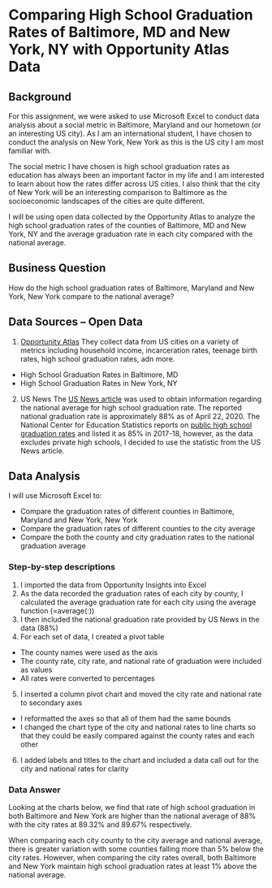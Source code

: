 # Comparing High School Graduation Rates of Baltimore, MD and New York, NY with Opportunity Atlas Data
## Background

For this assignment, we were asked to use Microsoft Excel to conduct data analysis about a social metric in Baltimore, Maryland and our hometown (or an interesting US city). As I am an international student, I have chosen to conduct the analysis on New York, New York as this is the US city I am most familiar with.

The social metric I have chosen is high school graduation rates as education has always been an important factor in my life and I am interested to learn about how the rates differ across US cities. I also think that the city of New York will be an interesting comparison to Baltimore as the socioeconomic landscapes of the cities are quite different.

I will be using open data collected by the Opportunity Atlas to analyze the high school graduation rates of the counties of Baltimore, MD and New York, NY and the average graduation rate in each city compared with the national average. 

## Business Question
How do the high school graduation rates of Baltimore, Maryland and New York, New York compare to the national average? 

## Data Sources – Open Data

1.	[Opportunity Atlas](https://www.opportunityatlas.org/)
They collect data from US cities on a variety of metrics including household income, incarceration rates, teenage birth rates, high school graduation rates, adn more.
- High School Graduation Rates in Baltimore, MD
- High School Graduation Rates in New York, NY
2.	US News
The [US News article](https://www.usnews.com/education/best-high-schools/articles/see-high-school-graduation-rates-by-state) was used to obtain information regarding the national average for high school graduation rate. The reported national graduation rate is approximately 88% as of April 22, 2020. 
    The National Center for Education Statistics reports on [public high school graduation rates](https://nces.ed.gov/programs/coe/indicator_coi.asp#:~:text=The%20U.S.%20average%20ACGR%20for,85%20percent%20in%202017%E2%80%9318) and listed it as 85% in 2017-18, however, as the data excludes private high schools, I decided to use the statistic from the US News article.

## Data Analysis
I will use Microsoft Excel to:
- Compare the graduation rates of different counties in Baltimore, Maryland and New York, New York
- Compare the graduation rates of different counties to the city average
- Compare the both the county and city graduation rates to the national graduation average

### Step-by-step descriptions
1.	I imported the data from Opportunity Insights into Excel
2.	As the data recorded the graduation rates of each city by county, I calculated the average graduation rate for each city using the average function (=average(:))
3.	I then included the national graduation rate provided by US News in the data (88%)
4.	For each set of data, I created a pivot table 
- The county names were used as the axis
- The county rate, city rate, and national rate of graduation were included as values 
- All rates were converted to percentages
5.	I inserted a column pivot chart and moved the city rate and national rate to secondary axes
- I reformatted the axes so that all of them had the same bounds
- I changed the chart type of the city and national rates to line charts so that they could be easily compared against the county rates and each other
6.	I added labels and titles to the chart and included a data call out for the city and national rates for clarity

### Data Answer
Looking at the charts below, we find that rate of high school graduation in both Baltimore and New York are higher than the national average of 88% with the city rates at 89.32% and 89.67% respectively. 

When comparing each city county to the city average and national average, there is greater variation with some counties falling more than 5% below the city rates. However, when comparing the city rates overall, both Baltimore and New York maintain high school graduation rates at least 1% above the national average. 
